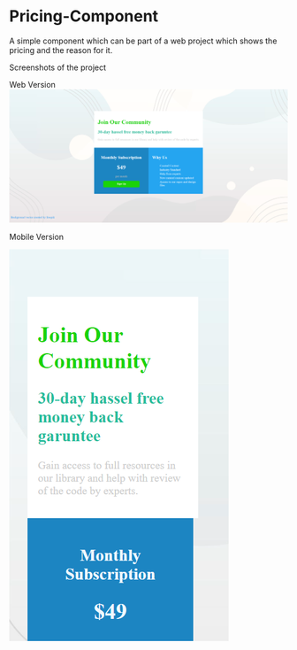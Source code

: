 # Pricing-Component
A simple component which can be part of a web project which shows the pricing and the reason for it.

Screenshots of the project

Web Version
![Web Version](/web.PNG)

Mobile Version

![Mobile Screen](/Mobile.PNG)
